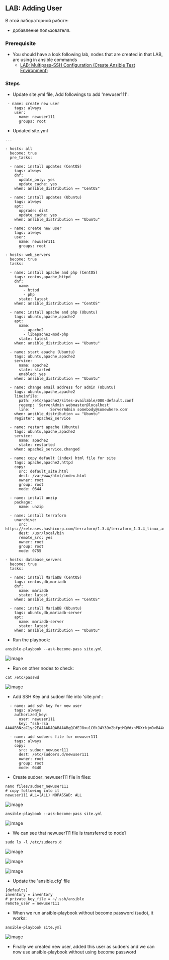 ## LAB: Adding User

В этой лабораторной работе:
- добавление пользователя.

### Prerequisite

- You should have a look following lab, nodes that are created in that LAB, are using in ansible commands
  - [LAB: Multipass-SSH Configuration (Create Ansible Test Environment)](https://github.com/gulyaeve/ansible_labs/blob/main/Multipass-SSH-Configuration.md)

### Steps

- Update site.yml file, Add followings to add 'newuser111':

```
 - name: create new user
    tags: always
    user:
      name: newuser111
      groups: root
```

- Updated site.yml

```
---

- hosts: all
  become: true
  pre_tasks:

  - name: install updates (CentOS)
    tags: always
    dnf:
      update_only: yes
      update_cache: yes
    when: ansible_distribution == "CentOS"

  - name: install updates (Ubuntu)
    tags: always
    apt:
      upgrade: dist
      update_cache: yes
    when: ansible_distribution == "Ubuntu"

  - name: create new user
    tags: always
    user:
      name: newuser111
      groups: root

- hosts: web_servers
  become: true
  tasks:

  - name: install apache and php (CentOS)
    tags: centos,apache,httpd
    dnf:
      name:
        - httpd
        - php
      state: latest
    when: ansible_distribution == "CentOS"

  - name: install apache and php (Ubuntu)
    tags: ubuntu,apache,apache2
    apt:
      name:
        - apache2
        - libapache2-mod-php
      state: latest
    when: ansible_distribution == "Ubuntu"

  - name: start apache (Ubuntu)
    tags: ubuntu,apache,apache2
    service:
      name: apache2
      state: started
      enabled: yes
    when: ansible_distribution == "Ubuntu"

  - name: change email address for admin (Ubuntu)
    tags: ubuntu,apache,apache2
    lineinfile:
      path: /etc/apache2/sites-available/000-default.conf
      regexp: 'ServerAdmin webmaster@localhost'
      line: '       ServerAdmin somebody@somewhere.com'
    when: ansible_distribution == "Ubuntu"
    register: apache2_service

  - name: restart apache (Ubuntu)
    tags: ubuntu,apache,apache2
    service:
      name: apache2
      state: restarted
    when: apache2_service.changed

  - name: copy default (index) html file for site
    tags: apache,apache2,httpd
    copy:
      src: default_site.html
      dest: /var/www/html/index.html
      owner: root
      group: root
      mode: 0644

  - name: install unzip
    package:
      name: unzip

  - name: install terraform
    unarchive:
      src: https://releases.hashicorp.com/terraform/1.3.4/terraform_1.3.4_linux_amd64.zip
      dest: /usr/local/bin
      remote_src: yes
      owner: root
      group: root
      mode: 0755

- hosts: database_servers
  become: true
  tasks:

  - name: install MariaDB (CentOS)
    tags: centos,db,mariadb
    dnf:
      name: mariadb
      state: latest
    when: ansible_distribution == "CentOS"

  - name: install MariaDB (Ubuntu)
    tags: ubuntu,db,mariadb-server
    apt:
      name: mariadb-server
      state: latest
    when: ansible_distribution == "Ubuntu"
```

- Run the playbook:

```
ansible-playbook --ask-become-pass site.yml
```

![image](https://user-images.githubusercontent.com/10358317/201946359-c22d6265-12ef-4bbd-8e19-956bff8a70a9.png)

- Run on other nodes to check:

```
cat /etc/passwd
```

![image](https://user-images.githubusercontent.com/10358317/201946789-0a860635-910f-4239-8131-da7cea7af6b1.png)

- Add SSH Key and sudoer file into 'site.yml':

```
  - name: add ssh key for new user
    tags: always
    authorized_key:
      user: newuser111
      key: "ssh-rsa AAAAB3NzaC1yc2EAAAADAQABAAABgQCdEJ8xu1C0kJ4Y39x2bfptMQVdxnPDXrkjmDvB44oDV78yKWg/0B/kacMqiEaaiEyAedH>

  - name: add sudoers file for newuser111
    tags: always
    copy:
      src: sudoer_newuser111
      dest: /etc/sudoers.d/newuser111
      owner: root
      group: root
      mode: 0440
```

- Create sudoer_newuser111 file in files:

```
nano files/sudoer_newuser111
# copy following into it
newuser111 ALL=(ALL) NOPASSWD: ALL
```

![image](https://user-images.githubusercontent.com/10358317/201950100-3a9b10e3-3342-4dbe-b005-dab25be2a534.png)

```
ansible-playbook --ask-become-pass site.yml
```

![image](https://user-images.githubusercontent.com/10358317/201950757-5d496494-8d74-4513-80b4-2fa0f5a546ff.png)

- We can see that newuser111 file is transferred to node1

```
sudo ls -l /etc/sudoers.d
```

![image](https://user-images.githubusercontent.com/10358317/201951036-f09de25b-bdf2-49fc-b54e-68f223b0e287.png)

![image](https://user-images.githubusercontent.com/10358317/201951673-28afbf0d-8992-4d53-8860-f23a7e2e694c.png)

![image](https://user-images.githubusercontent.com/10358317/201952021-c57d91fd-dddc-4c14-bf7b-2e8557bd9125.png)


- Update the 'ansible.cfg' file

```
[defaults]
inventory = inventory
# private_key_file = ~/.ssh/ansible
remote_user = newuser111
```
- When we run ansible-playbook without become password (sudo), it works:

```
ansible-playbook site.yml
```

![image](https://user-images.githubusercontent.com/10358317/201961697-79fee25d-f1f0-4894-81ce-8dfe30c6ff67.png)

- Finally we created new user, added this user as sudoers and we can now use ansible-playbook without using become password
